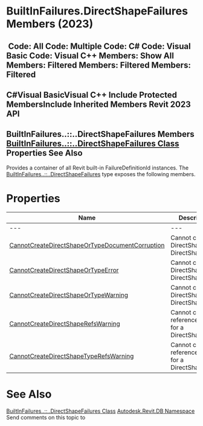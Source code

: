 # BuiltInFailures.DirectShapeFailures Members (2023)

﻿
 Code: All Code: Multiple Code: C# Code: Visual Basic Code: Visual C++  Members: Show All Members: Filtered Members: Filtered Members: Filtered   
---  
C#Visual BasicVisual C++
Include Protected MembersInclude Inherited Members
Revit 2023 API  
---  
BuiltInFailures..::..DirectShapeFailures Members  
[BuiltInFailures..::..DirectShapeFailures Class](04a81184-539d-3f62-561b-6fdb5aa151aa.md "BuiltInFailures.DirectShapeFailures Class") Properties See Also  
---  
Provides a container of all Revit built-in FailureDefinitionId instances.
The [BuiltInFailures..::..DirectShapeFailures](04a81184-539d-3f62-561b-6fdb5aa151aa.md "BuiltInFailures.DirectShapeFailures Class") type exposes the following members.
# Properties
| Name | Description |
| --- | --- |
| --- | --- | --- |
| [CannotCreateDirectShapeOrTypeDocumentCorruption](ed2843b8-106f-6ef4-0b53-e89a7998e56b.md "CannotCreateDirectShapeOrTypeDocumentCorruption Property") | Cannot create a DirectShape or DirectShapeType. |
| [CannotCreateDirectShapeOrTypeError](18bd4a61-4643-e9cb-51de-297b6c0597d0.md "CannotCreateDirectShapeOrTypeError Property") | Cannot create a DirectShape or DirectShapeType. |
| [CannotCreateDirectShapeOrTypeWarning](db00a48a-7638-71ff-6533-9f8420f53ab6.md "CannotCreateDirectShapeOrTypeWarning Property") | Cannot create a DirectShape or DirectShapeType. |
| [CannotCreateDirectShapeRefsWarning](c87ca8f8-a230-2029-3913-b6f1e057f962.md "CannotCreateDirectShapeRefsWarning Property") | Cannot create reference objects for a DirectShape. |
| [CannotCreateDirectShapeTypeRefsWarning](14d49d5b-f870-7ca9-733b-20a73cfa8f3a.md "CannotCreateDirectShapeTypeRefsWarning Property") | Cannot create reference objects for a DirectShapeType. |

# See Also
[BuiltInFailures..::..DirectShapeFailures Class](04a81184-539d-3f62-561b-6fdb5aa151aa.md "BuiltInFailures.DirectShapeFailures Class")
[Autodesk.Revit.DB Namespace](87546ba7-461b-c646-cbb1-2cb8f5bff8b2.md "Autodesk.Revit.DB Namespace")
Send comments on this topic to 